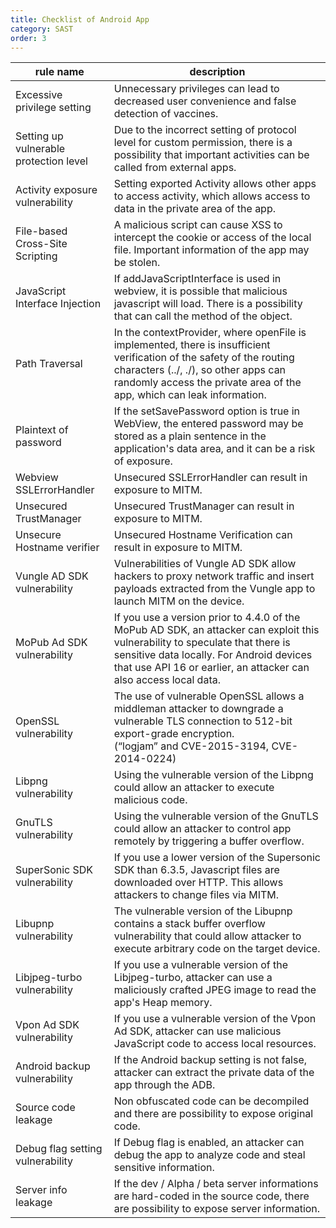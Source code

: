```yaml
---
title: Checklist of Android App
category: SAST
order: 3
---
```


rule name | description
-- | --
Excessive privilege setting | Unnecessary privileges can lead to decreased user convenience and false detection of vaccines.
Setting up vulnerable protection level | Due to the incorrect setting of protocol level for custom permission, there is a possibility that important activities can be called from external apps.
Activity exposure vulnerability | Setting exported Activity allows other apps to access activity, which allows access to data in the private area of the app.
File-based Cross-Site Scripting | A malicious script can cause XSS to intercept the cookie or access of the local file. Important information of the app may be stolen.
JavaScript Interface Injection | If addJavaScriptInterface is used in webview, it is possible that malicious javascript will load. There is a possibility that can call the method of the object.
Path Traversal | In the contextProvider, where openFile is implemented, there is insufficient verification of the safety of the routing characters (../, ./), so other apps can randomly access the private area of the app, which can leak information.
Plaintext of password  | If the setSavePassword option is true in WebView, the entered password may be stored as a plain sentence in the application's data area, and it can be a risk of exposure.
Webview SSLErrorHandler | Unsecured SSLErrorHandler can result in exposure to MITM.
Unsecured TrustManager | Unsecured TrustManager can result in exposure to MITM.
Unsecure Hostname verifier | Unsecured Hostname Verification can result in exposure to MITM.
Vungle AD SDK vulnerability | Vulnerabilities of Vungle AD SDK allow hackers to proxy network traffic and insert payloads extracted from the Vungle app to launch MITM on the device.
MoPub Ad SDK vulnerability | If you use a version prior to 4.4.0 of the MoPub AD SDK, an attacker can exploit this vulnerability to speculate that there is sensitive data locally. For Android devices that use API 16 or earlier, an attacker can also access local data.
OpenSSL vulnerability | The use of vulnerable OpenSSL allows a middleman attacker to downgrade a vulnerable TLS connection to 512-bit export-grade encryption.<br>(“logjam” and CVE-2015-3194, CVE-2014-0224)
Libpng vulnerability | Using the vulnerable version of the Libpng could allow an attacker to execute malicious code.
GnuTLS vulnerability | Using the vulnerable version of the GnuTLS could allow an attacker to control app remotely by triggering a buffer overflow.
SuperSonic SDK vulnerability | If you use a lower version of the Supersonic SDK than 6.3.5, Javascript files are downloaded over HTTP. This allows attackers to change files via MITM.
Libupnp vulnerability | The vulnerable version of the Libupnp contains a stack buffer overflow vulnerability that could allow attacker to execute arbitrary code on the target device.
Libjpeg-turbo vulnerability | If you use a vulnerable version of the Libjpeg-turbo, attacker can use a maliciously crafted JPEG image to read the app's Heap memory.
Vpon Ad SDK vulnerability | If you use a vulnerable version of the Vpon Ad SDK, attacker can use malicious JavaScript code to access local resources.
Android backup vulnerability | If the Android backup setting is not false, attacker can extract the private data of the app through the ADB.
Source code leakage | Non obfuscated code can be decompiled and there are possibility to expose original code.
Debug flag setting vulnerability | If Debug flag is enabled, an attacker can debug the app to analyze code and steal sensitive information.
Server info leakage | If the dev / Alpha / beta server informations are hard-coded in the source code, there are possibility to expose server information.




